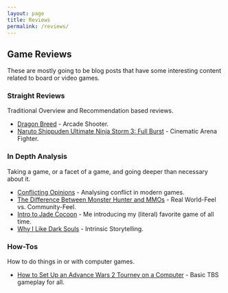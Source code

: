 ```yaml
---
layout: page
title: Reviews
permalink: /reviews/
---
```


## Game Reviews

These are mostly going to be blog posts that have some interesting
content related to board or video games.

### Straight Reviews

Traditional Overview and Recommendation based reviews.

* [Dragon Breed][1] - Arcade Shooter.
* [Naruto Shippuden Ultimate Ninja Storm 3: Full Burst][2] - Cinematic
  Arena Fighter.

### In Depth Analysis

Taking a game, or a facet of a game, and going deeper than necessary
about it.

* [Conflicting Opinions][3] - Analysing conflict in modern games.
* [The Difference Between Monster Hunter and MMOs][4] - Real World-Feel
  vs. Community-Feel.
* [Intro to Jade Cocoon][5] - Me introducing my (literal) favorite game
  of all time.
* [Why I Like Dark Souls][6] - Intrinsic Storytelling.

### How-Tos

How to do things in or with computer games.

* [How to Set Up an Advance Wars 2 Tourney on a Computer][7] - Basic TBS
  gameplay for all.



[1]: http://www.toftandtoddy.com/2014/03/28/Dragon-Breed-Is-Awesome/ 
[2]: http://www.toftandtoddy.com/2014/03/31/Naruto-Shippuden-Ultimate-Ninja-Storm-3-Full-Burst/ 
[3]: http://www.toftandtoddy.com/2015/08/16/conflicting-opinions/ 
[4]: http://www.toftandtoddy.com/2015/05/03/hunting-monsters-offline/ 
[5]: http://www.toftandtoddy.com/2013/09/27/Intro-to-Jade-Cocoon/ 
[6]: http://www.toftandtoddy.com/2015/04/27/why-i-like-dark-souls/ 
[7]: http://www.toftandtoddy.com/2014/03/24/Advance-Wars-II-Computer-Tourney/ 
